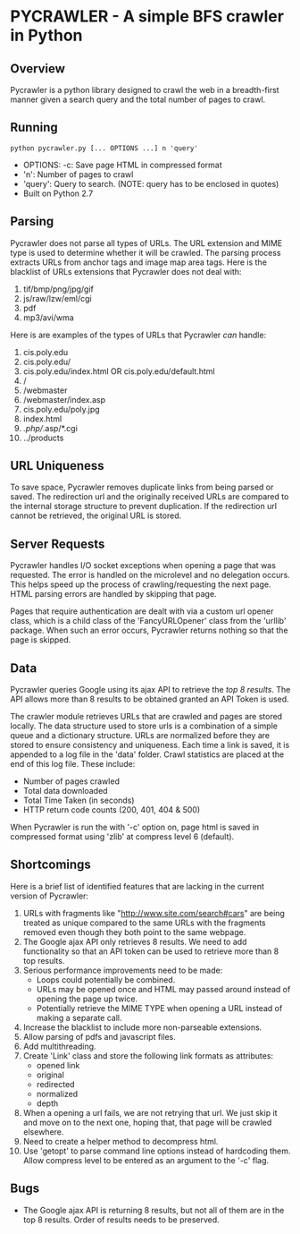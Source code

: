 PYCRAWLER - A simple BFS crawler in Python
==========================================

Overview
--------
Pycrawler is a python library designed to crawl the web in a breadth-first manner given a search query and the total
number of pages to crawl.

Running
-------
	python pycrawler.py [... OPTIONS ...] n 'query'
- OPTIONS: -c: Save page HTML in compressed format
- 'n': Number of pages to crawl
- 'query': Query to search. (NOTE: query has to be enclosed in quotes)
- Built on Python 2.7

Parsing
-------
Pycrawler does not parse all types of URLs. The URL extension and MIME type is used to determine whether it will be crawled.
The parsing process extracts URLs from anchor tags and image map area tags. Here is the blacklist of URLs extensions that
Pycrawler does not deal with:

1. tif/bmp/png/jpg/gif
2. js/raw/lzw/eml/cgi
3. pdf
4. mp3/avi/wma

Here is are examples of the types of URLs that Pycrawler *can* handle:

1.  cis.poly.edu
2.  cis.poly.edu/
3.  cis.poly.edu/index.html OR cis.poly.edu/default.html
4.  /
5.  /webmaster
6.  /webmaster/index.asp
7.  cis.poly.edu/poly.jpg
8.  index.html
9.  *.php/*.asp/*.cgi
10. ../products

URL Uniqueness
--------------
To save space, Pycrawler removes duplicate links from being parsed or saved. The redirection url and the originally received URLs
are compared to the internal storage structure to prevent duplication. If the redirection url cannot be retrieved, the original
URL is stored.

Server Requests
---------------
Pycrawler handles I/O socket exceptions when opening a page that was requested.
The error is handled on the microlevel and no delegation occurs. This helps speed up
the process of crawling/requesting the next page. HTML parsing errors are handled by skipping that page.

Pages that require authentication are dealt with via a custom url opener class, which is a child class of the
'FancyURLOpener' class from the 'urllib' package. When such an error occurs, Pycrawler returns nothing so that
the page is skipped.

Data
----
Pycrawler queries Google using its ajax API to retrieve the *top 8 results*. The API allows more than
8 results to be obtained granted an API Token is used.

The crawler module retrieves URLs that are crawled and pages are stored locally. The data structure
used to store urls is a combination of a simple queue and a dictionary structure. URLs are normalized before
they are stored to ensure consistency and uniqueness. Each time a link is saved, it is appended to a log file
in the 'data' folder. Crawl statistics are placed at the end of this log file. These include:
- Number of pages crawled
- Total data downloaded
- Total Time Taken (in seconds)
- HTTP return code counts (200, 401, 404 & 500)

When Pycrawler is run the with '-c' option on, page html is saved in compressed format using 'zlib' at compress level 6 (default).

Shortcomings
------------
Here is a brief list of identified features that are lacking in the current version of Pycrawler:

1.  URLs with fragments like "http://www.site.com/search#cars" are being treated as unique compared to the same URLs with the
    fragments removed even though they both point to the same webpage.
2.  The Google ajax API only retrieves 8 results. We need to add functionality so that an API token can be used to retrieve
    more than 8 top results. 
3.  Serious performance improvements need to be made:
	- Loops could potentially be combined.
	- URLs may be opened once and HTML may passed around instead of opening the page up twice.
	- Potentially retrieve the MIME TYPE when opening a URL instead of making a separate call.
4.  Increase the blacklist to include more non-parseable extensions.
5.  Allow parsing of pdfs and javascript files.
6.  Add multithreading.
7.  Create 'Link' class and store the following link formats as attributes:
	- opened link
	- original
	- redirected
	- normalized
	- depth
8.  When a opening a url fails, we are not retrying that url. We just skip it and move on to the next one, hoping that, that page will be
    crawled elsewhere.
9. Need to create a helper method to decompress html.
10. Use 'getopt' to parse command line options instead of hardcoding them. Allow compress level to be entered as an argument to the '-c' flag.

Bugs
----

* The Google ajax API is returning 8 results, but not all of them are in the top 8 results. Order of results needs to be preserved.
